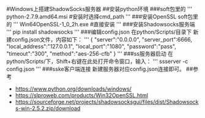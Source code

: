 #Windows上搭建ShadowSocks服务器
##安装python环境
###soft包里的
'''
python-2.7.9.amd64.msi  #安装时选择cmd_path
'''
###安装OpenSSL
soft包里的
'''
Win64OpenSSL-1_0_2h.exe #直接安装
'''
###安装Shadowsocks服务端
'''
pip install shadowsocks
'''
###编辑config.json
在python/Scripts/目录下 新建config.json文件，内容如下：
'''
{
"server":"0.0.0.0",
"server_port":6666,
"local_address":"127.0.0.1",
"local_port":"1080",
"password":"pass",
"timeout":"300",
"method":"aes-256-cfb"
}
'''
###ss服务器启动
在python/Scripts/下，Shift+右键在此处打开命令窗口，输入：
'''
ssserver -c config.json
'''
###sske客户端连接
新建服务器对应config.json连接即可。
##参考
* https://www.python.org/downloads/windows/
* https://slproweb.com/products/Win32OpenSSL.html
* https://sourceforge.net/projects/shadowsocksgui/files/dist/Shadowsocks-win-2.5.2.zip/download